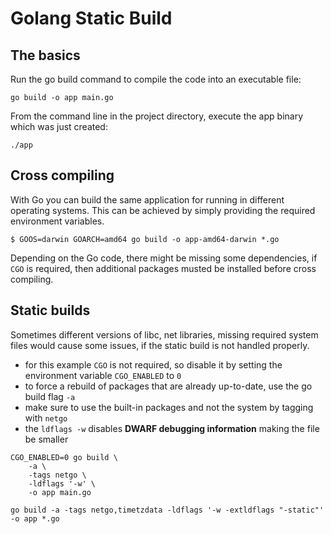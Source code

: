 # Golang Static Build



## The basics

Run the go build command to compile the code into an executable file:

```golang
go build -o app main.go
```

From the command line in the project directory, execute the app binary which was just created:

```golang
./app
```

## Cross compiling

With Go you can build the same application for running in different operating systems. This can be achieved by simply providing the required environment variables.

```golang
$ GOOS=darwin GOARCH=amd64 go build -o app-amd64-darwin *.go
```

Depending on the Go code, there might be missing some dependencies, if `CGO` is required, then additional packages musted be installed before cross compiling.

## Static builds

Sometimes different versions of libc, net libraries, missing required system files would cause some issues, if the static build is not handled properly.

* for this example `CGO` is not required, so disable it by setting the environment variable `CGO_ENABLED` to `0`
* to force a rebuild of packages that are already up-to-date, use the go build flag `-a`
* make sure to use the built-in packages and not the system by tagging with `netgo`
* the `ldflags -w` disables **DWARF debugging information** making the file be smaller

```golang
CGO_ENABLED=0 go build \
    -a \
    -tags netgo \
    -ldflags '-w' \
    -o app main.go
```

```golang
go build -a -tags netgo,timetzdata -ldflags '-w -extldflags "-static"' -o app *.go
```